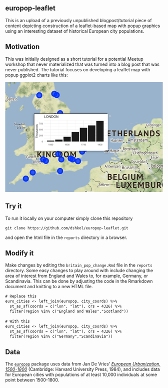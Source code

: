 ## europop-leaflet

This is an upload of a previously unpublished blogpost/tutorial piece
of content depicting construction of a leaflet-based map with popup
graphics using an interesting dataset of historical European city
populations. 

## Motivation

This was initially designed as a short tutorial for a potential Meetup workshop that never materialized that was turned into a blog post that was never published. The tutorial focuses on developing a leaflet map with popup ggplot2 charts like this:

![Example](leaflet_popup_demo.PNG)

## Try it

To run it locally on your computer simply clone this repository 
```
git clone https://github.com/dshkol/europop-leaflet.git
```
and open the html file in the `reports` directory in a browser.

## Modify it

Make changes by editing the `britain_pop_change.Rmd` file in the `reports` directory. Some easy changes to play around with include changing the area of interest from England and Wales to, for example, Germany, or Scandinavia. This can be done by adjusting the code in the Rmarkdown document and knitting to a new HTML file. 

```{r}
# Replace this
euro_cities <- left_join(europop, city_coords) %>% 
  st_as_sf(coords = c("lon", "lat"), crs = 4326) %>% 
  filter(region %in% c("England and Wales","Scotland"))
  
# With this
euro_cities <- left_join(europop, city_coords) %>% 
  st_as_sf(coords = c("lon", "lat"), crs = 4326) %>% 
  filter(region %in% c("Germany","Scandinavia"))
```

## Data

The [`europop`](https://github.com/mdlincoln/europop) package uses data from Jan De Vries' [_European Urbanization, 1500-1800_](https://books.google.ca/books/about/European_Urbanization_1500_1800.html?id=11yHAAAAIAAJ&redir_esc=y) (Cambridge: Harvard University Press, 1984), and includes data for European cities with populations of at least 10,000 individuals at some point between 1500-1800.
